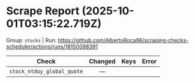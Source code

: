 # Scrape Report (2025-10-01T03:15:22.719Z)

Group: `stocks`  |  Run: https://github.com/AlbertoRoca96/scraping-checks-scheduler/actions/runs/18150098391

| Check | Changed | Keys | Error |
|---|:---:|:--|:--|
| `stock_ntdoy_global_quote` | — |  |  |
